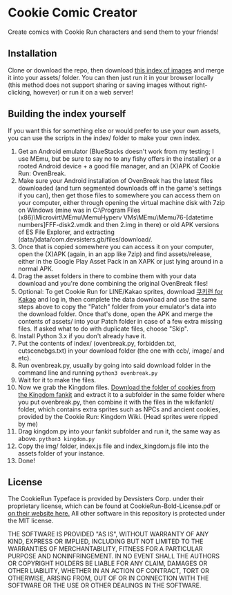 # Cookie Comic Creator
Create comics with Cookie Run characters and send them to your friends!
## Installation
Clone or download the repo, then download [this index of images](https://cookiecomiccreator.co/assets/img.zip) and merge it into your assets/ folder. You can then just run it in your browser locally (this method does not support sharing or saving images without right-clicking, however) or run it on a web server!
## Building the index yourself
If you want this for something else or would prefer to use your own assets, you can use the scripts in the index/ folder to make your own index.
1. Get an Android emulator (BlueStacks doesn't work from my testing; I use MEmu, but be sure to say no to any fishy offers in the installer) or a rooted Android device + a good file manager, and an (X)APK of Cookie Run: OvenBreak.
2. Make sure your Android installation of OvenBreak has the latest files downloaded (and turn segmented downloads off in the game's settings if you can), then get those files to somewhere you can access them on your computer, either through opening the virtual machine disk with 7zip on Windows (mine was in C:\Program Files (x86)\Microvirt\MEmu\MemuHyperv VMs\MEmu\Memu76-[datetime numbers]FFF-disk2.vmdk and then 2.img in there) or old APK versions of ES File Explorer, and extracting (data/)data/com.devsisters.gb/files/download/.
3. Once that is copied somewhere you can access it on your computer, open the (X)APK (again, in an app like 7zip) and find assets/release, either in the Google Play Asset Pack in an XAPK or just lying around in a normal APK.
4. Drag the asset folders in there to combine them with your data download and you're done combining the original OvenBreak files!
5. Optional: To get Cookie Run for LINE/Kakao sprites, download [쿠키런 for Kakao](https://play.google.com/store/apps/details?id=com.devsisters.CookieRunForKakao) and log in, then complete the data download and use the same steps above to copy the "Patch" folder from your emulator's data into the download folder. Once that's done, open the APK and merge the contents of assets/ into your Patch folder in case of a few extra missing files. If asked what to do with duplicate files, choose "Skip".
6. Install Python 3.x if you don't already have it.
7. Put the contents of index/ (ovenbreak.py, forbidden.txt, cutscenebgs.txt) in your download folder (the one with ccb/, image/ and etc).
8. Run ovenbreak.py, usually by going into said download folder in the command line and running `python3 ovenbreak.py`
9. Wait for it to make the files.
10. Now we grab the Kingdom files. [Download the folder of cookies from the Kingdom fankit](https://www.dropbox.com/sh/pkmdawhvj08rmxf/AAAT2UqHoRw1gfw239xaLiz1a/03.%20Cookie?dl=0) and extract it to a subfolder in the same folder where you put ovenbreak.py, then combine it with the files in the wikifankit/ folder, which contains extra sprites such as NPCs and ancient cookies, provided by the Cookie Run: Kingdom Wiki. (Head sprites were ripped by me)
11. Drag kingdom.py into your fankit subfolder and run it, the same way as above. `python3 kingdom.py`
12. Copy the img/ folder, index.js file and index_kingdom.js file into the assets folder of your instance.
13. Done!
## License
The CookieRun Typeface is provided by Devsisters Corp. under their proprietary license, which can be found at CookieRun-Bold-License.pdf or [on their website here.](https://www.cookierunfont.com/static/download/License_ko_en.pdf) All other software in this repository is protected under the MIT license.

THE SOFTWARE IS PROVIDED "AS IS", WITHOUT WARRANTY OF ANY KIND, EXPRESS OR IMPLIED, INCLUDING BUT NOT LIMITED TO THE WARRANTIES OF MERCHANTABILITY, FITNESS FOR A PARTICULAR PURPOSE AND NONINFRINGEMENT. IN NO EVENT SHALL THE AUTHORS OR COPYRIGHT HOLDERS BE LIABLE FOR ANY CLAIM, DAMAGES OR OTHER LIABILITY, WHETHER IN AN ACTION OF CONTRACT, TORT OR OTHERWISE, ARISING FROM, OUT OF OR IN CONNECTION WITH THE SOFTWARE OR THE USE OR OTHER DEALINGS IN THE SOFTWARE.